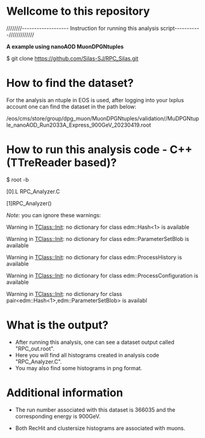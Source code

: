 # Wellcome to this repository

////////------------------- Instruction for running this analysis script-----------/////////////

**A example using nanoAOD MuonDPGNtuples**

$ git clone https://github.com/Silas-SJ/RPC_Silas.git

# How to find the dataset?
For the analysis an ntuple in EOS is used, after logging into your lxplus account one can find the dataset in the path below:

/eos/cms/store/group/dpg_muon/MuonDPGNtuples/validation//MuDPGNtuple_nanoAOD_Run2033A_Express_900GeV_20230419.root


# How to run this analysis code - C++ (TTreReader based)?
$ root -b

[0].L RPC_Analyzer.C

[1]RPC_Analyzer()

*Note:* you can ignore these warnings:

Warning in <TClass::Init>: no dictionary for class edm::Hash<1> is available

Warning in <TClass::Init>: no dictionary for class edm::ParameterSetBlob is available

Warning in <TClass::Init>: no dictionary for class edm::ProcessHistory is available

Warning in <TClass::Init>: no dictionary for class edm::ProcessConfiguration is available

Warning in <TClass::Init>: no dictionary for class pair<edm::Hash<1>,edm::ParameterSetBlob> is availabl

# What is the output?
- After running this analysis, one can see a dataset output called "RPC_out.root".
- Here you will find all histograms created in analysis code "RPC_Analyzer.C". 
- You may also find some histograms in png format. 


# Additional information

- The run number associated with this dataset is 366035 and the corresponding energy is 900GeV.

- Both RecHit and clustersize histograms are associated with muons.
